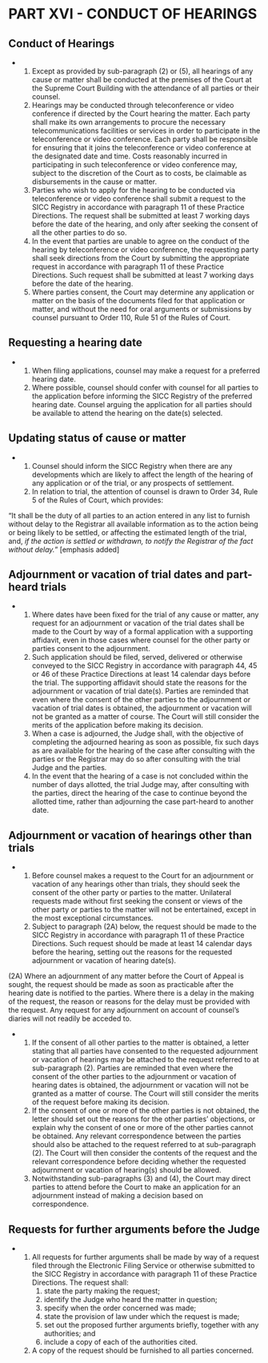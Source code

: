 # PART XVI - CONDUCT OF HEARINGS

## Conduct of Hearings

*   1.  Except as provided by sub-paragraph (2) or (5), all hearings of any cause or matter shall be conducted at the premises of the Court at the Supreme Court Building with the attendance of all parties or their counsel.
    2.  Hearings may be conducted through teleconference or video conference if directed by the Court hearing the matter. Each party shall make its own arrangements to procure the necessary telecommunications facilities or services in order to participate in the teleconference or video conference. Each party shall be responsible for ensuring that it joins the teleconference or video conference at the designated date and time. Costs reasonably incurred in participating in such teleconference or video conference may, subject to the discretion of the Court as to costs, be claimable as disbursements in the cause or matter.
    3.  Parties who wish to apply for the hearing to be conducted via teleconference or video conference shall submit a request to the SICC Registry in accordance with paragraph 11 of these Practice Directions. The request shall be submitted at least 7 working days before the date of the hearing, and only after seeking the consent of all the other parties to do so.
    4.  In the event that parties are unable to agree on the conduct of the hearing by teleconference or video conference, the requesting party shall seek directions from the Court by submitting the appropriate request in accordance with paragraph 11 of these Practice Directions. Such request shall be submitted at least 7 working days before the date of the hearing.
    5.  Where parties consent, the Court may determine any application or matter on the basis of the documents filed for that application or matter, and without the need for oral arguments or submissions by counsel pursuant to Order 110, Rule 51 of the Rules of Court.

## Requesting a hearing date

*   1.  When filing applications, counsel may make a request for a preferred hearing date.
    2.  Where possible, counsel should confer with counsel for all parties to the application before informing the SICC Registry of the preferred hearing date. Counsel arguing the application for all parties should be available to attend the hearing on the date(s) selected.

## Updating status of cause or matter

*   1.  Counsel should inform the SICC Registry when there are any developments which are likely to affect the length of the hearing of any application or of the trial, or any prospects of settlement.
    2.  In relation to trial, the attention of counsel is drawn to Order 34, Rule 5 of the Rules of Court, which provides:

“It shall be the duty of all parties to an action entered in any list to furnish without delay to the Registrar all available information as to the action being or being likely to be settled, or affecting the estimated length of the trial, and, _if the action is settled or withdrawn, to notify the Registrar of the fact without delay._” \[emphasis added\]

## Adjournment or vacation of trial dates and part-heard trials

*   1.  Where dates have been fixed for the trial of any cause or matter, any request for an adjournment or vacation of the trial dates shall be made to the Court by way of a formal application with a supporting affidavit, even in those cases where counsel for the other party or parties consent to the adjournment.
    2.  Such application should be filed, served, delivered or otherwise conveyed to the SICC Registry in accordance with paragraph 44, 45 or 46 of these Practice Directions at least 14 calendar days before the trial. The supporting affidavit should state the reasons for the adjournment or vacation of trial date(s). Parties are reminded that even where the consent of the other parties to the adjournment or vacation of trial dates is obtained, the adjournment or vacation will not be granted as a matter of course. The Court will still consider the merits of the application before making its decision.
    3.  When a case is adjourned, the Judge shall, with the objective of completing the adjourned hearing as soon as possible, fix such days as are available for the hearing of the case after consulting with the parties or the Registrar may do so after consulting with the trial Judge and the parties.
    4.  In the event that the hearing of a case is not concluded within the number of days allotted, the trial Judge may, after consulting with the parties, direct the hearing of the case to continue beyond the allotted time, rather than adjourning the case part-heard to another date.

## Adjournment or vacation of hearings other than trials

*   1.  Before counsel makes a request to the Court for an adjournment or vacation of any hearings other than trials, they should seek the consent of the other party or parties to the matter. Unilateral requests made without first seeking the consent or views of the other party or parties to the matter will not be entertained, except in the most exceptional circumstances.
    2.  Subject to paragraph (2A) below, the request should be made to the SICC Registry in accordance with paragraph 11 of these Practice Directions. Such request should be made at least 14 calendar days before the hearing, setting out the reasons for the requested adjournment or vacation of hearing date(s).

(2A) Where an adjournment of any matter before the Court of Appeal is sought, the request should be made as soon as practicable after the hearing date is notified to the parties. Where there is a delay in the making of the request, the reason or reasons for the delay must be provided with the request. Any request for any adjournment on account of counsel’s diaries will not readily be acceded to.

*   1.  If the consent of all other parties to the matter is obtained, a letter stating that all parties have consented to the requested adjournment or vacation of hearings may be attached to the request referred to at sub-paragraph (2). Parties are reminded that even where the consent of the other parties to the adjournment or vacation of hearing dates is obtained, the adjournment or vacation will not be granted as a matter of course. The Court will still consider the merits of the request before making its decision.
    2.  If the consent of one or more of the other parties is not obtained, the letter should set out the reasons for the other parties’ objections, or explain why the consent of one or more of the other parties cannot be obtained. Any relevant correspondence between the parties should also be attached to the request referred to at sub-paragraph (2). The Court will then consider the contents of the request and the relevant correspondence before deciding whether the requested adjournment or vacation of hearing(s) should be allowed.
    3.  Notwithstanding sub-paragraphs (3) and (4), the Court may direct parties to attend before the Court to make an application for an adjournment instead of making a decision based on correspondence.

## Requests for further arguments before the Judge

*   1.  All requests for further arguments shall be made by way of a request filed through the Electronic Filing Service or otherwise submitted to the SICC Registry in accordance with paragraph 11 of these Practice Directions. The request shall:
        1.  state the party making the request;
        2.  identify the Judge who heard the matter in question;
        3.  specify when the order concerned was made;
        4.  state the provision of law under which the request is made;
        5.  set out the proposed further arguments briefly, together with any authorities; and
        6.  include a copy of each of the authorities cited.
    2.  A copy of the request should be furnished to all parties concerned.